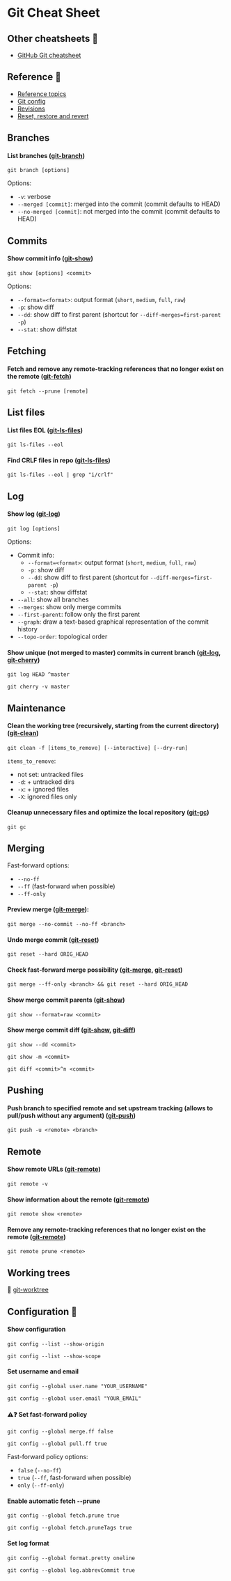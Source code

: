 # Git Cheat Sheet

## Other cheatsheets 📌
* [GitHub Git cheatsheet](https://education.github.com/git-cheat-sheet-education.pdf)

## Reference 📌
* [Reference topics](https://git-scm.com/docs)
* [Git config](https://git-scm.com/docs/git-config)
* [Revisions](https://git-scm.com/docs/gitrevisions)
* [Reset, restore and revert](https://git-scm.com/docs/git#_reset_restore_and_revert)

## Branches
#### List branches ([git-branch](https://git-scm.com/docs/git-branch))
```
git branch [options]
```

Options:
* `-v`: verbose
* `--merged [commit]`: merged into the commit (commit defaults to HEAD)
* `--no-merged [commit]`: not merged into the commit (commit defaults to HEAD)

## Commits
#### Show commit info ([git-show](https://git-scm.com/docs/git-show))
```
git show [options] <commit>
```

Options:
* `--format=<format>`: output format (`short`, `medium`, `full`, `raw`)
* `-p`: show diff
* `--dd`: show diff to first parent (shortcut for `--diff-merges=first-parent -p`)
* `--stat`: show diffstat

## Fetching
#### Fetch and remove any remote-tracking references that no longer exist on the remote ([git-fetch](https://git-scm.com/docs/git-fetch))
```
git fetch --prune [remote]
```

## List files
#### List files EOL ([git-ls-files](https://git-scm.com/docs/git-ls-files))
```
git ls-files --eol
```

#### Find CRLF files in repo ([git-ls-files](https://git-scm.com/docs/git-ls-files))
```
git ls-files --eol | grep "i/crlf"
```

## Log
#### Show log ([git-log](https://git-scm.com/docs/git-log))
```
git log [options]
```

Options:
* Commit info:
  * `--format=<format>`: output format (`short`, `medium`, `full`, `raw`)
  * `-p`: show diff
  * `--dd`: show diff to first parent (shortcut for `--diff-merges=first-parent -p`)
  * `--stat`: show diffstat
* `--all`: show all branches
* `--merges`: show only merge commits
* `--first-parent`: follow only the first parent
* `--graph`: draw a text-based graphical representation of the commit history
* `--topo-order`: topological order

#### Show unique (not merged to master) commits in current branch ([git-log](https://git-scm.com/docs/git-log), [git-cherry](https://git-scm.com/docs/git-cherry))
```
git log HEAD ^master
```
```
git cherry -v master
```

## Maintenance
#### Clean the working tree (recursively, starting from the current directory) ([git-clean](https://git-scm.com/docs/git-clean))
```
git clean -f [items_to_remove] [--interactive] [--dry-run]
```

`items_to_remove`:
* not set: untracked files
* `-d`: + untracked dirs
* `-x`: + ignored files
* `-X`: ignored files only

#### Cleanup unnecessary files and optimize the local repository ([git-gc](https://git-scm.com/docs/git-gc))
```
git gc
```

## Merging
Fast-forward options:
* `--no-ff`
* `--ff` (fast-forward when possible)
* `--ff-only`

#### Preview merge ([git-merge](https://git-scm.com/docs/git-merge)):
```
git merge --no-commit --no-ff <branch>
```

#### Undo merge commit ([git-reset](https://git-scm.com/docs/git-reset))
```
git reset --hard ORIG_HEAD
```

#### Check fast-forward merge possibility ([git-merge](https://git-scm.com/docs/git-merge), [git-reset](https://git-scm.com/docs/git-reset))
```
git merge --ff-only <branch> && git reset --hard ORIG_HEAD
```

#### Show merge commit parents ([git-show](https://git-scm.com/docs/git-show))
```
git show --format=raw <commit>
```

#### Show merge commit diff ([git-show](https://git-scm.com/docs/git-show), [git-diff](https://git-scm.com/docs/git-diff))
```
git show --dd <commit>
```
```
git show -m <commit>
```
```
git diff <commit>^n <commit>
```

## Pushing
#### Push branch to specified remote and set upstream tracking (allows to pull/push without any argument) ([git-push](https://git-scm.com/docs/git-push))
```
git push -u <remote> <branch>
```

## Remote
#### Show remote URLs ([git-remote](https://git-scm.com/docs/git-remote))
```
git remote -v
```

#### Show information about the remote ([git-remote](https://git-scm.com/docs/git-remote))
```
git remote show <remote>
```

#### Remove any remote-tracking references that no longer exist on the remote ([git-remote](https://git-scm.com/docs/git-remote))
```
git remote prune <remote>
```

## Working trees
🚧 [git-worktree](https://git-scm.com/docs/git-worktree)

## Configuration 📌
#### Show configuration
```
git config --list --show-origin
```
```
git config --list --show-scope
```

#### Set username and email
```
git config --global user.name "YOUR_USERNAME"
```
```
git config --global user.email "YOUR_EMAIL"
```

#### ⚠️❓ Set fast-forward policy
```
git config --global merge.ff false
```
```
git config --global pull.ff true
```

Fast-forward policy options:
* `false` (`--no-ff`)
* `true` (`--ff`, fast-forward when possible)
* `only` (`--ff-only`)

#### Enable automatic fetch --prune
```
git config --global fetch.prune true
```
```
git config --global fetch.pruneTags true
```

#### Set log format
```
git config --global format.pretty oneline
```
```
git config --global log.abbrevCommit true
```
